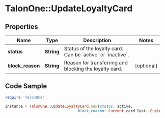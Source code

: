 # TalonOne::UpdateLoyaltyCard

## Properties

Name | Type | Description | Notes
------------ | ------------- | ------------- | -------------
**status** | **String** | Status of the loyalty card. Can be &#x60;active&#x60; or &#x60;inactive&#x60;.  | 
**block_reason** | **String** | Reason for transferring and blocking the loyalty card.  | [optional] 

## Code Sample

```ruby
require 'TalonOne'

instance = TalonOne::UpdateLoyaltyCard.new(status: active,
                                 block_reason: Current card lost. Customer needs a new card.)
```


